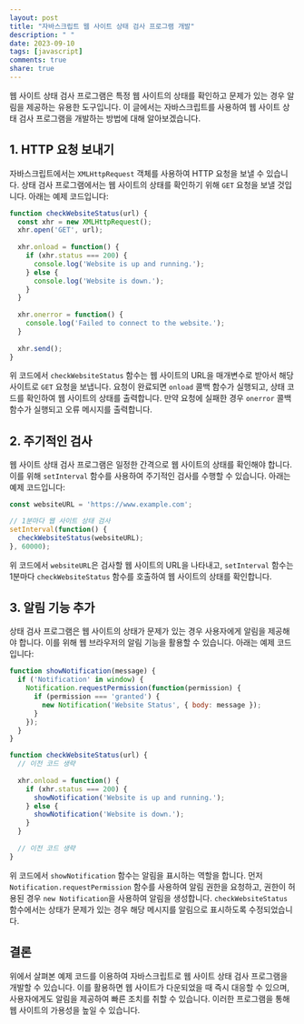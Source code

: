```yaml
---
layout: post
title: "자바스크립트 웹 사이트 상태 검사 프로그램 개발"
description: " "
date: 2023-09-10
tags: [javascript]
comments: true
share: true
---
```


웹 사이트 상태 검사 프로그램은 특정 웹 사이트의 상태를 확인하고 문제가 있는 경우 알림을 제공하는 유용한 도구입니다. 이 글에서는 자바스크립트를 사용하여 웹 사이트 상태 검사 프로그램을 개발하는 방법에 대해 알아보겠습니다.

## 1. HTTP 요청 보내기

자바스크립트에서는 `XMLHttpRequest` 객체를 사용하여 HTTP 요청을 보낼 수 있습니다. 상태 검사 프로그램에서는 웹 사이트의 상태를 확인하기 위해 `GET` 요청을 보낼 것입니다. 아래는 예제 코드입니다:

```javascript
function checkWebsiteStatus(url) {
  const xhr = new XMLHttpRequest();
  xhr.open('GET', url);
  
  xhr.onload = function() {
    if (xhr.status === 200) {
      console.log('Website is up and running.');
    } else {
      console.log('Website is down.');
    }
  }
  
  xhr.onerror = function() {
    console.log('Failed to connect to the website.');
  }
  
  xhr.send();
}
```

위 코드에서 `checkWebsiteStatus` 함수는 웹 사이트의 URL을 매개변수로 받아서 해당 사이트로 `GET` 요청을 보냅니다. 요청이 완료되면 `onload` 콜백 함수가 실행되고, 상태 코드를 확인하여 웹 사이트의 상태를 출력합니다. 만약 요청에 실패한 경우 `onerror` 콜백 함수가 실행되고 오류 메시지를 출력합니다.

## 2. 주기적인 검사

웹 사이트 상태 검사 프로그램은 일정한 간격으로 웹 사이트의 상태를 확인해야 합니다. 이를 위해 `setInterval` 함수를 사용하여 주기적인 검사를 수행할 수 있습니다. 아래는 예제 코드입니다:

```javascript
const websiteURL = 'https://www.example.com';

// 1분마다 웹 사이트 상태 검사
setInterval(function() {
  checkWebsiteStatus(websiteURL);
}, 60000);
```

위 코드에서 `websiteURL`은 검사할 웹 사이트의 URL을 나타내고, `setInterval` 함수는 1분마다 `checkWebsiteStatus` 함수를 호출하여 웹 사이트의 상태를 확인합니다.

## 3. 알림 기능 추가

상태 검사 프로그램은 웹 사이트의 상태가 문제가 있는 경우 사용자에게 알림을 제공해야 합니다. 이를 위해 웹 브라우저의 알림 기능을 활용할 수 있습니다. 아래는 예제 코드입니다:

```javascript
function showNotification(message) {
  if ('Notification' in window) {
    Notification.requestPermission(function(permission) {
      if (permission === 'granted') {
        new Notification('Website Status', { body: message });
      }
    });
  }
}

function checkWebsiteStatus(url) {
  // 이전 코드 생략
  
  xhr.onload = function() {
    if (xhr.status === 200) {
      showNotification('Website is up and running.');
    } else {
      showNotification('Website is down.');
    }
  }
  
  // 이전 코드 생략
}
```

위 코드에서 `showNotification` 함수는 알림을 표시하는 역할을 합니다. 먼저 `Notification.requestPermission` 함수를 사용하여 알림 권한을 요청하고, 권한이 허용된 경우 `new Notification`을 사용하여 알림을 생성합니다. `checkWebsiteStatus` 함수에서는 상태가 문제가 있는 경우 해당 메시지를 알림으로 표시하도록 수정되었습니다.

## 결론

위에서 살펴본 예제 코드를 이용하여 자바스크립트로 웹 사이트 상태 검사 프로그램을 개발할 수 있습니다. 이를 활용하면 웹 사이트가 다운되었을 때 즉시 대응할 수 있으며, 사용자에게도 알림을 제공하여 빠른 조치를 취할 수 있습니다. 이러한 프로그램을 통해 웹 사이트의 가용성을 높일 수 있습니다.